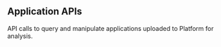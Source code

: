 ## Application APIs

API calls to query and manipulate applications uploaded to Platform for analysis.
